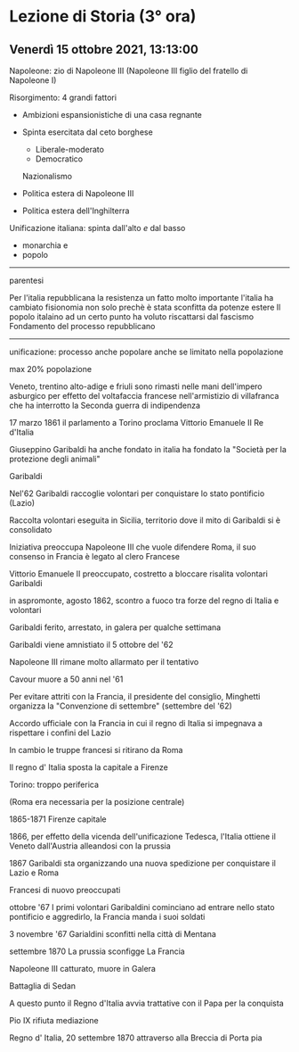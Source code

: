 # Lezione di Storia (3° ora) 
## Venerdì 15 ottobre 2021, 13:13:00



Napoleone: zio di Napoleone III
(Napoleone III figlio del fratello di Napoleone I)


Risorgimento: 4 grandi fattori

* Ambizioni espansionistiche di una casa regnante
* Spinta esercitata dal ceto borghese
	* Liberale-moderato
	* Democratico
	
	Nazionalismo 
* Politica estera di Napoleone III
* Politica estera dell'Inghilterra

Unificazione italiana: spinta dall'alto _e_ dal basso
* monarchia
e
* popolo


---
parentesi

Per l'italia repubblicana la resistenza  un fatto molto importante
l'italia ha cambiato fisionomia non solo prechè è stata sconfitta da potenze estere
Il popolo italaino ad un certo punto ha voluto riscattarsi dal fascismo
Fondamento del processo repubblicano

---

unificazione: processo anche popolare
anche se limitato nella popolazione

max 20% popolazione


Veneto, trentino  alto-adige e friuli sono rimasti nelle mani dell'impero asburgico per effetto del voltafaccia francese nell'armistizio di villafranca che ha interrotto la Seconda guerra di indipendenza


17 marzo 1861 il parlamento a Torino proclama Vittorio Emanuele II Re d'Italia


Giuseppino Garibaldi ha anche fondato in italia ha fondato la "Società per la protezione degli animali"

Garibaldi


Nel'62 Garibaldi raccoglie volontari per conquistare lo stato pontificio (Lazio)

Raccolta volontari eseguita in Sicilia, territorio dove il mito di Garibaldi si è consolidato 

Iniziativa preoccupa Napoleone III che vuole difendere Roma, il suo consenso in Francia è legato al clero Francese

Vittorio Emanuele II preoccupato, costretto a bloccare risalita volontari Garibaldi

in aspromonte, agosto 1862, scontro a fuoco tra forze del regno di Italia e volontari

Garibaldi ferito, arrestato, in galera per qualche settimana

Garibaldi viene amnistiato il 5 ottobre del '62



Napoleone III rimane molto allarmato per il tentativo


Cavour muore a 50 anni nel '61

Per evitare attriti con la Francia, il presidente del consiglio, Minghetti organizza la "Convenzione di settembre" (settembre del '62)

Accordo ufficiale con la Francia in cui il regno di Italia si impegnava a rispettare i confini del Lazio

In cambio le truppe francesi si ritirano da Roma

Il regno d' Italia sposta la capitale a Firenze

Torino: troppo periferica


(Roma era necessaria per la posizione centrale)

1865-1871 Firenze capitale

1866, per effetto della vicenda dell'unificazione Tedesca, l'Italia ottiene il Veneto dall'Austria alleandosi con la prussia 

1867 Garibaldi sta organizzando una nuova spedizione per conquistare il Lazio e Roma

Francesi di nuovo preoccupati

ottobre '67 I primi volontari Garibaldini cominciano ad entrare nello stato pontificio e aggredirlo, la Francia manda i suoi soldati

3 novembre '67 Garialdini sconfitti nella città di Mentana


settembre 1870
La prussia sconfigge La Francia

Napoleone III catturato, muore in Galera

Battaglia di Sedan

A questo punto il Regno d'Italia avvia trattative con il Papa per la conquista

Pio IX rifiuta mediazione

Regno d' Italia, 20 settembre 1870 attraverso alla Breccia di Porta pia 
<!--stackedit_data:
eyJoaXN0b3J5IjpbLTE4NDUxNTc2M119
-->